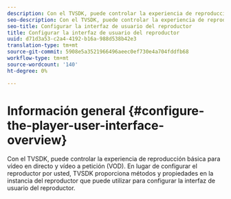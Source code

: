 ```yaml
---
description: Con el TVSDK, puede controlar la experiencia de reproducción básica para vídeo en directo y vídeo a petición (VOD). En lugar de configurar el reproductor por usted, TVSDK proporciona métodos y propiedades en la instancia del reproductor que puede utilizar para configurar la interfaz de usuario del reproductor.
seo-description: Con el TVSDK, puede controlar la experiencia de reproducción básica para vídeo en directo y vídeo a petición (VOD). En lugar de configurar el reproductor por usted, TVSDK proporciona métodos y propiedades en la instancia del reproductor que puede utilizar para configurar la interfaz de usuario del reproductor.
seo-title: Configurar la interfaz de usuario del reproductor
title: Configurar la interfaz de usuario del reproductor
uuid: d71d3a53-c2a4-4192-b16a-988d538b42e3
translation-type: tm+mt
source-git-commit: 5908e5a3521966496aeec0ef730e4a704fddfb68
workflow-type: tm+mt
source-wordcount: '140'
ht-degree: 0%

---
```



# Información general {#configure-the-player-user-interface-overview}

Con el TVSDK, puede controlar la experiencia de reproducción básica para vídeo en directo y vídeo a petición (VOD). En lugar de configurar el reproductor por usted, TVSDK proporciona métodos y propiedades en la instancia del reproductor que puede utilizar para configurar la interfaz de usuario del reproductor.